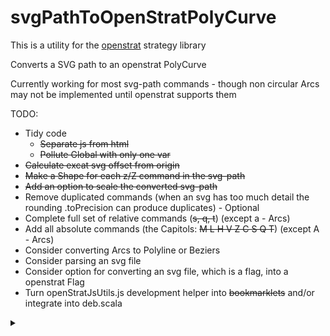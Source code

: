 # svgPathToOpenStratPolyCurve
This is a utility for the [openstrat](https://github.com/Rich2/openstrat) strategy library

Converts a SVG path to an openstrat PolyCurve

Currently working for most svg-path commands - though non circular Arcs may not be implemented until openstrat supports them

TODO:
* Tidy code
  * ~~Separate js from html~~
  * ~~Pollute Global with only one var~~
* ~~Calculate excat svg offset from origin~~
* ~~Make a Shape for each z/Z command in the svg-path~~
* ~~Add an option to scale the converted svg-path~~
* Remove duplicated commands (when an svg has too much detail the rounding .toPrecision can produce duplicates) - Optional
* Complete full set of relative commands (~~s, q, t~~) (except a - Arcs) 
* Add all absolute commands (the Capitols: ~~M L H V Z C S Q T~~) (except A - Arcs) 
* Consider converting Arcs to Polyline or Beziers
* Consider parsing an svg file
* Consider option for converting an svg file, which is a flag, into a openstrat Flag
* Turn openStratJsUtils.js development helper into ~~bookmarklets~~ and/or integrate into deb.scala
<details>
    <summary>
        <b></b>
    </summary>
</details>

